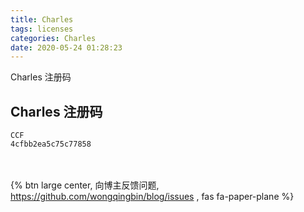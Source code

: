 ```yaml
---
title: Charles
tags: licenses
categories: Charles
date: 2020-05-24 01:28:23
---
```

Charles 注册码
<!-- more -->
## Charles 注册码

```text
CCF
4cfbb2ea5c75c77858
```

<br><br>{% btn large center, 向博主反馈问题, <https://github.com/wongqingbin/blog/issues> , fas fa-paper-plane %}
